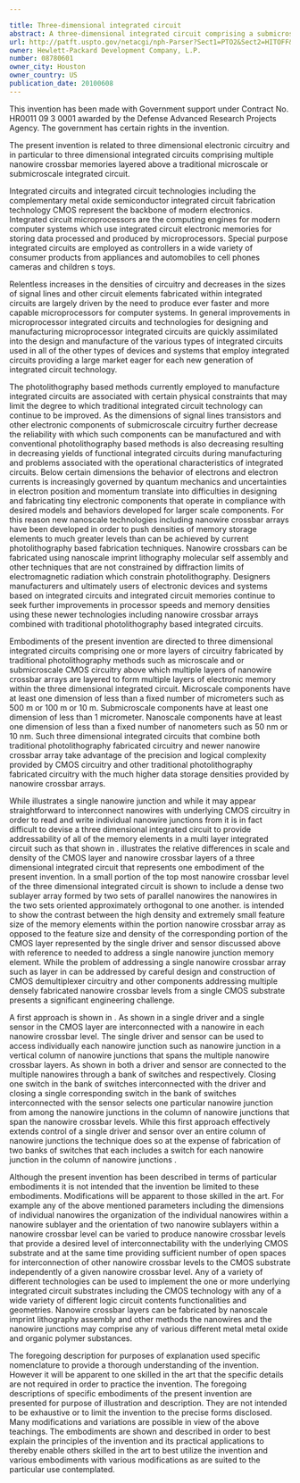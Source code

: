 ```yaml
---

title: Three-dimensional integrated circuit
abstract: A three-dimensional integrated circuit comprising a submicroscale integrated-circuit substrate and n nanoscale layers stacked above the submicroscale integrated-circuit substrate, a nanowire-junction memory element in each of which is independently controlled by two submicroscale subcomponents within the submicroscale integrated-circuit substrate, the first submicroscale subcomponent coupled through a first set of switches to each of the n nanowire-junction memory elements and the second submicroscale subcomponent coupled through a second set of switches to each of the n nanowire-junction memory elements, the total number of switches in the first and second sets of switches less than 2n, and n greater than or equal to 2.
url: http://patft.uspto.gov/netacgi/nph-Parser?Sect1=PTO2&Sect2=HITOFF&p=1&u=%2Fnetahtml%2FPTO%2Fsearch-adv.htm&r=1&f=G&l=50&d=PALL&S1=08780601&OS=08780601&RS=08780601
owner: Hewlett-Packard Development Company, L.P.
number: 08780601
owner_city: Houston
owner_country: US
publication_date: 20100608
---
```

This invention has been made with Government support under Contract No. HR0011 09 3 0001 awarded by the Defense Advanced Research Projects Agency. The government has certain rights in the invention.

The present invention is related to three dimensional electronic circuitry and in particular to three dimensional integrated circuits comprising multiple nanowire crossbar memories layered above a traditional microscale or submicroscale integrated circuit.

Integrated circuits and integrated circuit technologies including the complementary metal oxide semiconductor integrated circuit fabrication technology CMOS represent the backbone of modern electronics. Integrated circuit microprocessors are the computing engines for modern computer systems which use integrated circuit electronic memories for storing data processed and produced by microprocessors. Special purpose integrated circuits are employed as controllers in a wide variety of consumer products from appliances and automobiles to cell phones cameras and children s toys.

Relentless increases in the densities of circuitry and decreases in the sizes of signal lines and other circuit elements fabricated within integrated circuits are largely driven by the need to produce ever faster and more capable microprocessors for computer systems. In general improvements in microprocessor integrated circuits and technologies for designing and manufacturing microprocessor integrated circuits are quickly assimilated into the design and manufacture of the various types of integrated circuits used in all of the other types of devices and systems that employ integrated circuits providing a large market eager for each new generation of integrated circuit technology.

The photolithography based methods currently employed to manufacture integrated circuits are associated with certain physical constraints that may limit the degree to which traditional integrated circuit technology can continue to be improved. As the dimensions of signal lines transistors and other electronic components of submicroscale circuitry further decrease the reliability with which such components can be manufactured and with conventional photolithography based methods is also decreasing resulting in decreasing yields of functional integrated circuits during manufacturing and problems associated with the operational characteristics of integrated circuits. Below certain dimensions the behavior of electrons and electron currents is increasingly governed by quantum mechanics and uncertainties in electron position and momentum translate into difficulties in designing and fabricating tiny electronic components that operate in compliance with desired models and behaviors developed for larger scale components. For this reason new nanoscale technologies including nanowire crossbar arrays have been developed in order to push densities of memory storage elements to much greater levels than can be achieved by current photolithography based fabrication techniques. Nanowire crossbars can be fabricated using nanoscale imprint lithography molecular self assembly and other techniques that are not constrained by diffraction limits of electromagnetic radiation which constrain photolithography. Designers manufacturers and ultimately users of electronic devices and systems based on integrated circuits and integrated circuit memories continue to seek further improvements in processor speeds and memory densities using these newer technologies including nanowire crossbar arrays combined with traditional photolithography based integrated circuits.

Embodiments of the present invention are directed to three dimensional integrated circuits comprising one or more layers of circuitry fabricated by traditional photolithography methods such as microscale and or submicroscale CMOS circuitry above which multiple layers of nanowire crossbar arrays are layered to form multiple layers of electronic memory within the three dimensional integrated circuit. Microscale components have at least one dimension of less than a fixed number of micrometers such as 500 m or 100 m or 10 m. Submicroscale components have at least one dimension of less than 1 micrometer. Nanoscale components have at least one dimension of less than a fixed number of nanometers such as 50 nm or 10 nm. Such three dimensional integrated circuits that combine both traditional photolithography fabricated circuitry and newer nanowire crossbar array take advantage of the precision and logical complexity provided by CMOS circuitry and other traditional photolithography fabricated circuitry with the much higher data storage densities provided by nanowire crossbar arrays.

While illustrates a single nanowire junction and while it may appear straightforward to interconnect nanowires with underlying CMOS circuitry in order to read and write individual nanowire junctions from it is in fact difficult to devise a three dimensional integrated circuit to provide addressability of all of the memory elements in a multi layer integrated circuit such as that shown in . illustrates the relative differences in scale and density of the CMOS layer and nanowire crossbar layers of a three dimensional integrated circuit that represents one embodiment of the present invention. In a small portion of the top most nanowire crossbar level of the three dimensional integrated circuit is shown to include a dense two sublayer array formed by two sets of parallel nanowires the nanowires in the two sets oriented approximately orthogonal to one another. is intended to show the contrast between the high density and extremely small feature size of the memory elements within the portion nanowire crossbar array as opposed to the feature size and density of the corresponding portion of the CMOS layer represented by the single driver and sensor discussed above with reference to needed to address a single nanowire junction memory element. While the problem of addressing a single nanowire crossbar array such as layer in can be addressed by careful design and construction of CMOS demultiplexer circuitry and other components addressing multiple densely fabricated nanowire crossbar levels from a single CMOS substrate presents a significant engineering challenge.

A first approach is shown in . As shown in a single driver and a single sensor in the CMOS layer are interconnected with a nanowire in each nanowire crossbar level. The single driver and sensor can be used to access individually each nanowire junction such as nanowire junction in a vertical column of nanowire junctions that spans the multiple nanowire crossbar layers. As shown in both a driver and sensor are connected to the multiple nanowires through a bank of switches and respectively. Closing one switch in the bank of switches interconnected with the driver and closing a single corresponding switch in the bank of switches interconnected with the sensor selects one particular nanowire junction from among the nanowire junctions in the column of nanowire junctions that span the nanowire crossbar levels. While this first approach effectively extends control of a single driver and sensor over an entire column of nanowire junctions the technique does so at the expense of fabrication of two banks of switches that each includes a switch for each nanowire junction in the column of nanowire junctions .

Although the present invention has been described in terms of particular embodiments it is not intended that the invention be limited to these embodiments. Modifications will be apparent to those skilled in the art. For example any of the above mentioned parameters including the dimensions of individual nanowires the organization of the individual nanowires within a nanowire sublayer and the orientation of two nanowire sublayers within a nanowire crossbar level can be varied to produce nanowire crossbar levels that provide a desired level of interconnectability with the underlying CMOS substrate and at the same time providing sufficient number of open spaces for interconnection of other nanowire crossbar levels to the CMOS substrate independently of a given nanowire crossbar level. Any of a variety of different technologies can be used to implement the one or more underlying integrated circuit substrates including the CMOS technology with any of a wide variety of different logic circuit contents functionalities and geometries. Nanowire crossbar layers can be fabricated by nanoscale imprint lithography assembly and other methods the nanowires and the nanowire junctions may comprise any of various different metal metal oxide and organic polymer substances.

The foregoing description for purposes of explanation used specific nomenclature to provide a thorough understanding of the invention. However it will be apparent to one skilled in the art that the specific details are not required in order to practice the invention. The foregoing descriptions of specific embodiments of the present invention are presented for purpose of illustration and description. They are not intended to be exhaustive or to limit the invention to the precise forms disclosed. Many modifications and variations are possible in view of the above teachings. The embodiments are shown and described in order to best explain the principles of the invention and its practical applications to thereby enable others skilled in the art to best utilize the invention and various embodiments with various modifications as are suited to the particular use contemplated.

